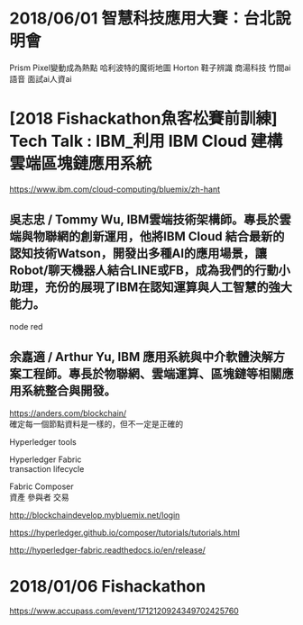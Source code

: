 # 2018/06/01 智慧科技應用大賽：台北說明會
Prism
Pixel變動成為熱點
哈利波特的魔術地圖
Horton 鞋子辨識
商湯科技
竹間ai語音
面試ai人資ai

# [2018 Fishackathon魚客松賽前訓練] Tech Talk : IBM_利用 IBM Cloud 建構雲端區塊鏈應用系統
https://www.ibm.com/cloud-computing/bluemix/zh-hant
## 吳志忠 / Tommy Wu, IBM雲端技術架構師。專長於雲端與物聯網的創新運用，他將IBM Cloud 結合最新的認知技術Watson，開發出多種AI的應用場景，讓Robot/聊天機器人結合LINE或FB，成為我們的行動小助理，充份的展現了IBM在認知運算與人工智慧的強大能力。  

node red

## 余嘉適 / Arthur Yu, IBM 應用系統與中介軟體決解方案工程師。專長於物聯網、雲端運算、區塊鏈等相關應用系統整合與開發。
https://anders.com/blockchain/  
確定每一個節點資料是一樣的，但不一定是正確的  
  
Hyperledger tools
  
Hyperledger Fabric  
transaction lifecycle  
  
Fabric Composer  
資產 參與者 交易  
  
http://blockchaindevelop.mybluemix.net/login  
  
https://hyperledger.github.io/composer/tutorials/tutorials.html  

http://hyperledger-fabric.readthedocs.io/en/release/  

# 2018/01/06 Fishackathon
https://www.accupass.com/event/1712120924349702425760  


